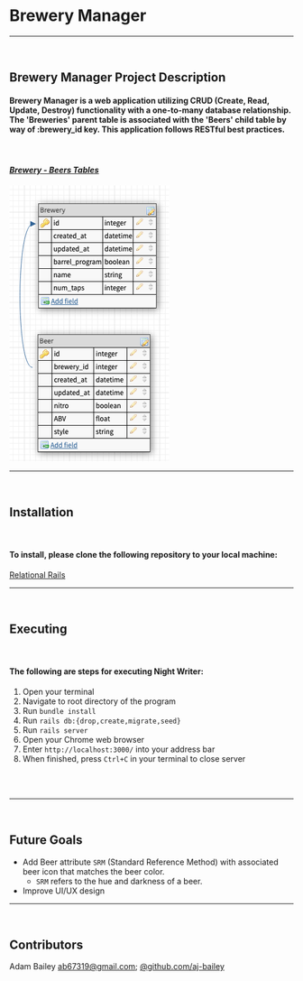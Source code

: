 # Brewery Manager
---
<Br>

## Brewery Manager Project Description
#### Brewery Manager is a web application utilizing CRUD (Create, Read, Update, Destroy) functionality with a one-to-many database relationship.  The 'Breweries' parent table is associated with the 'Beers' child table by way of :brewery_id key.  This application follows RESTful best practices.
<br>

#### <i><u>Brewery - Beers Tables</u></i>

![TableRelationship](app/assets/images/2.png)

---
<br>

## Installation
<br>

#### To install, please clone the following repository to your local machine:
[Relational Rails](https://github.com/aj-bailey/relational_rails)

---
<br>

## Executing
<br>

#### The following are steps for executing Night Writer:
1. Open your terminal
2. Navigate to root directory of the program
3. Run `bundle install`
4. Run `rails db:{drop,create,migrate,seed}`
5. Run `rails server`
6. Open your Chrome web browser
7. Enter `http://localhost:3000/` into your address bar
8. When finished, press `Ctrl+C` in your terminal to close server
<br>
<br>


---
<br>

## Future Goals
- Add Beer attribute `SRM` (Standard Reference Method) with associated beer icon that matches the beer color.
  - `SRM` refers to the hue and darkness of a beer.
- Improve UI/UX design

---
<br>

## Contributors
Adam Bailey <ab67319@gmail.com>; [@github.com/aj-bailey](@github.com/aj-bailey>)